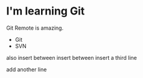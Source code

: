 # I'm learning Git

Git Remote is amazing.

- Git
- SVN

also insert between
insert between
insert a third line

add another line
